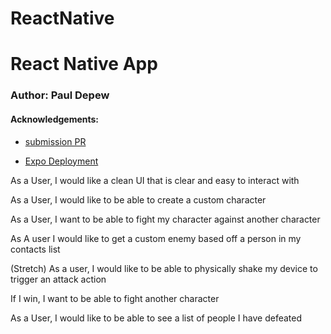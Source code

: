 # ReactNative

# React Native App

### Author: Paul Depew
#### Acknowledgements: 

- [submission PR](https://github.com/PaulDepew/ReactNative)


- [Expo Deployment](https://expo.io/@pauldepew/no)


As a User, I would like a clean UI that is clear and easy to interact with

As a User, I would like to be able to create a custom character

As a User, I want to be able to fight my character against another character

As A user I would like to get a custom enemy based off a person in my contacts list

(Stretch) As a user, I would like to be able to physically shake my device to trigger an attack action

If I win, I want to be able to fight another character

As a User, I would like to be able to see a list of people I have defeated


